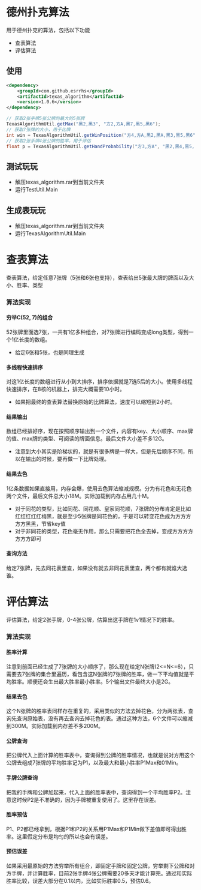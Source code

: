 # 德州扑克算法
用于德州扑克的算法，包括以下功能
* 查表算法
* 评估算法

## 使用
``` xml
<dependency>
    <groupId>com.github.esrrhs</groupId>
    <artifactId>texas_algorithm</artifactId>
    <version>1.0.6</version>
</dependency>
```
``` java
// 获取2张手牌5张公牌的最大的5张牌
TexasAlgorithmUtil.getMax("黑2,黑3", "方2,方A,黑7,黑5,黑6");
// 获取7张牌的大小，用于比牌
int win = TexasAlgorithmUtil.getWinPosition("方4,方A,黑2,黑A,黑3,黑5,黑6");
// 获取2张手牌4张公牌的胜率，用于评估
float p = TexasAlgorithmUtil.getHandProbability("方3,方A", "黑2,黑4,黑5,黑K");
```

## 测试玩玩
* 解压texas_algorithm.rar到当前文件夹
* 运行TestUtil.Main

## 生成表玩玩
* 解压texas_algorithm.rar到当前文件夹
* 运行TexasAlgorithmUtil.Main

# 查表算法
查表算法，给定任意7张牌（5张和6张也支持），查表给出5张最大牌的牌面以及大小、胜率、类型

### 算法实现

#### 穷举C(52, 7)的组合
52张牌里面选7张，一共有1亿多种组合，对7张牌进行编码变成long类型，得到一个1亿长度的数组。
* 给定6张和5张，也是同理生成

#### 多线程快速排序
对这1亿长度的数组进行从小到大排序，排序依据就是7选5后的大小。使用多线程快速排序，在8核的机器上，排完大概需要10小时。
* 如果把最终的查表算法替换原始的比牌算法，速度可以缩短到2小时。

#### 结果输出
数组已经排好序，现在按照顺序输出到一个文件，内容有key、大小顺序、max牌的值、max牌的类型、可阅读的牌面信息。最后文件大小差不多12G。
* 注意到大小其实是阶梯状的，就是有很多牌是一样大，但是先后顺序不同，所以在输出的时候，要再做一下比牌处理。


#### 结果去色
1亿条数据如果直接用，内存会爆，使用去色算法缩减规模。分为有花色和无花色两个文件，最后文件总大小18M。实际加载到内存占用几十M。

* 对于同花的类型，比如同花、同花顺、皇家同花顺，7张牌的分布肯定是比如红红红红红梅黑，就是至少5张牌是同花色的，于是可以转变花色成为方方方方方黑黑，节省key值
* 对于非同花的类型，花色毫无作用，那么只需要把花色全去掉，变成方方方方方方方即可

#### 查询方法
给定7张牌，先去同花表里查，如果没有就去非同花表里查，两个都有就谁大选谁。

# 评估算法
评估算法，给定2张手牌，0-4张公牌，估算出这手牌在1v1情况下的胜率。

### 算法实现

#### 胜率计算
注意到前面已经生成了7张牌的大小顺序了，那么现在给定N张牌(2<=N<=6），只需要去7张牌的集合里遍历，看包含这N张牌的7张牌的胜率，做一下平均值就是平均胜率。顺便还会生出最大胜率最小胜率。5个输出文件最终大小是2G。

#### 结果去色
这个N张牌的胜率表同样存在重复的，采用类似的方法去掉花色，分为两张表，查询先查询原始表，没有再去查询去掉花色的表。通过这种方法，6个文件可以缩减到300M。实际加载到内存差不多200M。

#### 公牌查询
把公牌代入上面计算的胜率表中，查询得到公牌的胜率情况，也就是说对方用这个公牌去组成7张牌的平均胜率记为P1，以及最大和最小胜率P1Max和01Min。

#### 手牌公牌查询
把我的手牌和公牌加起来，代入上面的胜率表中，查询得到一个平均胜率P2。注意这时候P2是不准确的，因为手牌被重复使用了。这里存在误差。

#### 胜率预估
P1、P2都已经拿到，根据P1和P2的关系用P1Max和P1Min做下差值即可得出胜率。这里假定分布是均匀的所以也会有误差。

#### 预估误差
如果采用最原始的方法穷举所有组合，即固定手牌和固定公牌，穷举剩下公牌和对方手牌，并计算胜率，目前2张手牌4张公牌需要20多天才能计算完。通过和实际胜率比较，误差大部分在0.1以内，比如实际胜率0.5，预估0.6。
